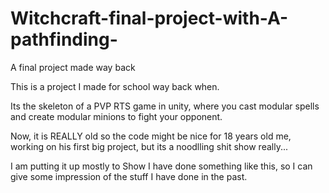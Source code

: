 # Witchcraft-final-project-with-A-pathfinding-
A final project made way back 

This is a project I made for school way back when.

Its the skeleton of a PVP RTS game in unity, where you cast modular spells and create modular minions to fight your opponent.

Now, it is REALLY old so the code might be nice for 18 years old me, working on his first big project, but its a noodlling shit show really...

I am putting it up mostly to Show I have done something like this, so I can give some impression of the stuff I have done in the past.

